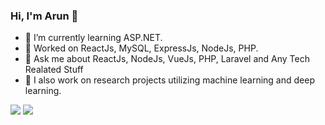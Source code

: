 ### Hi, I'm Arun 👋

<!--
**arunroy25/arunroy25** is a ✨ _special_ ✨ repository because its `README.md` (this file) appears on your GitHub profile.
-->

- 🔭 I’m currently learning ASP.NET.
- 🌱 Worked on ReactJs, MySQL, ExpressJs, NodeJs, PHP.
- 💬 Ask me about ReactJs,  NodeJs, VueJs, PHP, Laravel and Any Tech Realated Stuff
- 🔬 I also work on research projects utilizing machine learning and deep learning.



<img src="https://github-readme-stats.vercel.app/api?username=arunroy25&&show_icons=true&bg_color=161B22&title_color=3de3ba&text_color=8ed1bf&icon_color=3de3ba&border_color=161B22">

<img src="https://github-readme-stats.vercel.app/api/top-langs/?username=arunroy25&layout=compact&bg_color=161B22&title_color=ccffff&text_color=8ed1bf&icon_color=3de3ba&border_color=161B22">
<!--
<img src="https://github-readme-stats.vercel.app/api/wakatime?username=arunroy25&layout=compact&bg_color=161B22&title_color=ccffff&text_color=8ed1bf&icon_color=3de3ba&border_color=161B22"/>

- 😄 Pronouns: ...
- ⚡ Fun fact: ...
-->



```diff
@@ Thank you 🌱@@
```
